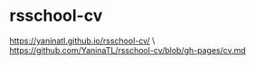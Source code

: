 # rsschool-cv
https://yaninatl.github.io/rsschool-cv/
\ https://github.com/YaninaTL/rsschool-cv/blob/gh-pages/cv.md
